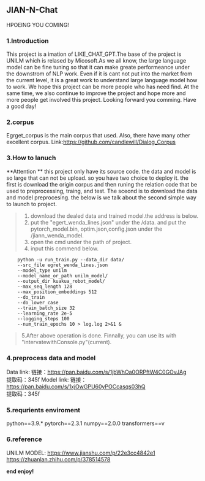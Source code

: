 ## JIAN-N-Chat
HPOEING YOU COMING!
<!-- [image](https://github.com/sfdeggb/JIAN-N-QA-ROBOOT/assets/95692531/f18eff4d-ef67-4015-a510-3a9add13679a#pic_center=200*800) -->
<!-- <img src=" (https://github.com/sfdeggb/JIAN-N-QA-ROBOOT/assets/95692531/f18eff4d-ef67-4015-a510-3a9add13679a" width="30%"> -->
### 1.Introduction
This project is a imation of LIKE_CHAT_GPT.The base of the project is UNILM which is relased by Micosoft.As we all know, the large language model can be  fine tuning so that it can make greate performeance under the downstrom  of NLP work. Even if it is cant not put into the market from the current level, it is a great work to understand large language model how to work. We hope this project can be more people who has need find. At the same time, we also continue to improve the project and hope more and more people get involved this project. Looking forward you comming. Have a good day! 
### 2.corpus
Egrget_corpus is the main corpus that used. Also, there have many other excellent corpus. 
Link:https://github.com/candlewill/Dialog_Corpus
### 3.How to lanuch
**Attention **
this project only have its source code. the data and model is so large that can not be upload. so you have two choice to deploy it. the first is download the origin corpus and then runing the relation code that be used to preprocessing, traing, and test. The sceond is to download the data and model preprocesing. the below is we talk about the second simple way to launch to project.
> 1. download the dealed data and trained model.the address is below.
> 2. put the "egert_wenda_lines.json" under the /data. and put the pytorch_model.bin, optim.json,config.json under the /jiann_wenda_model.
> 3. open the cmd under the path of project.
> 4. input this commend below.
```shell
    python -u run_train.py --data_dir data/ 
    --src_file egret_wenda_lines.json 
    --model_type unilm 
    --model_name_or_path unilm_model/ 
    --output_dir kuakua_robot_model/ 
    --max_seq_length 128 
    --max_position_embeddings 512 
    --do_train 
    --do_lower_case 
    --train_batch_size 32 
    --learning_rate 2e-5 
    --logging_steps 100 
    --num_train_epochs 10 > log.log 2>&1 & 
```
> 5.After above operation is done. Finnally, you can use its with "intervatewithConsole.py"(current).
  
### 4.preprocess data and model
Data link:  链接：https://pan.baidu.com/s/1jbWhOa0ORPftW4C0GOvJAg <br>
            提取码：345f
Model link: 链接：https://pan.baidu.com/s/1xjOwGPU60yPOCcasqs03hQ <br>
            提取码：345f

### 5.requrients enviroment
python==3.9.*
pytorch==2.3.1
numpy==2.0.0
transformers==v

### 6.reference 
UNILM MODEL: https://www.jianshu.com/p/22e3cc4842e1
             https://zhuanlan.zhihu.com/p/378514578
                  
**end enjoy!**
